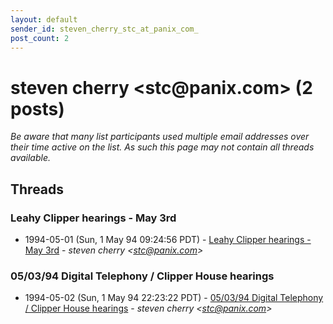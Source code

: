 ```yaml
---
layout: default
sender_id: steven_cherry_stc_at_panix_com_
post_count: 2
---
```


# steven cherry <stc<span>@</span>panix.com> (2 posts)

_Be aware that many list participants used multiple email addresses over their time active on the list. As such this page may not contain all threads available._

## Threads

### Leahy Clipper hearings - May 3rd
+ 1994-05-01 (Sun, 1 May 94 09:24:56 PDT) - [Leahy Clipper hearings - May 3rd](/archive/1994/05/570eac858ced0c3424ad4f5509776ecbd13852139519fd8529de301a048b2c84) - _steven cherry \<stc@panix.com\>_

### 05/03/94 Digital Telephony / Clipper House hearings
+ 1994-05-02 (Sun, 1 May 94 22:23:22 PDT) - [05/03/94 Digital Telephony / Clipper House hearings](/archive/1994/05/4bf1596cfe8bb9d6fcf5ce7a6395002123f7906e96db800f440a1c05d2e00c8c) - _steven cherry \<stc@panix.com\>_

